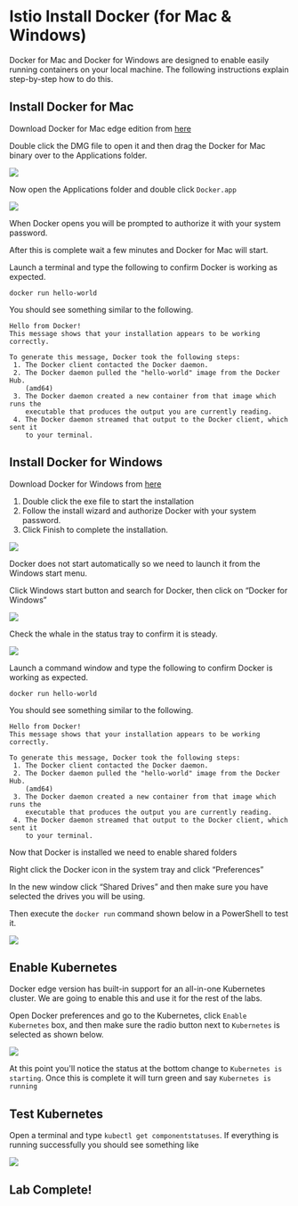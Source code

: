 # Istio Install Docker (for Mac & Windows)
Docker for Mac and Docker for Windows are designed to enable easily running containers on your local machine.  The following instructions explain step-by-step how to do this. 

## Install Docker for Mac
Download Docker for Mac edge edition from [here](https://download.docker.com/mac/edge/Docker.dmg)

Double click the DMG file to open it and then drag the Docker for Mac binary over to the Applications folder. 

![](index/240A5450-4C5A-484D-9364-A003B9B59160%202.png)

Now open the Applications folder and double click `Docker.app` 

![](index/692A4A48-432E-4319-B71D-7A1C47FCF137%202.png)

When Docker opens you will be prompted to authorize it with your system password. 

After this is complete wait a few minutes and Docker for Mac will start. 

Launch a terminal and type the following to confirm Docker is working as expected. 

```
docker run hello-world
```

You should see something similar to the following. 

```
Hello from Docker!
This message shows that your installation appears to be working correctly.

To generate this message, Docker took the following steps:
 1. The Docker client contacted the Docker daemon.
 2. The Docker daemon pulled the "hello-world" image from the Docker Hub.
    (amd64)
 3. The Docker daemon created a new container from that image which runs the
    executable that produces the output you are currently reading.
 4. The Docker daemon streamed that output to the Docker client, which sent it
    to your terminal.
```


## Install Docker for Windows
Download Docker for Windows from [here]( https://download.docker.com/win/edge/Docker%20for%20Windows%20Installer.exe)

1. Double click the exe file to start the installation
2. Follow the install wizard and authorize Docker with your system password. 
3. Click Finish to complete the installation. 


![](index/EE0E0E8D-6FC5-422D-AFCA-BF799B5487A6%202.png)

Docker does not start automatically so we need to launch it from the Windows start menu.  

Click Windows start button and search for Docker, then click on “Docker for Windows” 

![](index/C6C32BFE-468D-4CF1-8C33-C53785BD1897%202.png)

Check the whale in the status tray to confirm it is steady. 

![](index/3CAE3670-1819-4FC8-B8C3-7FCB014DDB84%202.png)

Launch a command window and type the following to confirm Docker is working as expected. 
```
docker run hello-world 
```

You should see something similar to the following. 

```
Hello from Docker!
This message shows that your installation appears to be working correctly.

To generate this message, Docker took the following steps:
 1. The Docker client contacted the Docker daemon.
 2. The Docker daemon pulled the "hello-world" image from the Docker Hub.
    (amd64)
 3. The Docker daemon created a new container from that image which runs the
    executable that produces the output you are currently reading.
 4. The Docker daemon streamed that output to the Docker client, which sent it
    to your terminal.
```

Now that Docker is installed we need to enable shared folders 

Right click the Docker icon in the system tray and click “Preferences” 

In the new window click “Shared Drives” and then make sure you have selected the drives you will be using. 

Then execute the `docker run` command shown below in a PowerShell to test it. 

![](index/A8537664-FEF4-4B61-9DB5-CD5D1584E099%202.png)


## Enable Kubernetes 
Docker edge version has built-in support for an all-in-one Kubernetes cluster.   We are going to enable this and use it for the rest of the labs. 

Open Docker preferences and go to the Kubernetes, click `Enable Kubernetes` box, and then make sure the radio button next to `Kubernetes` is selected as shown below. 

![](index/1C8201B7-F168-44FD-9E89-E8A1CEDBF057.png)

At this point you'll notice the status at the bottom change to `Kubernetes is starting`. Once this is complete it will turn green and say `Kubernetes is running`

## Test Kubernetes 
Open a terminal and type `kubectl get componentstatuses`. If everything is running successfully you should see something like 

![](index/38799F2E-BD2C-45F7-8FD4-A57FC5670725.png)

## Lab Complete! 